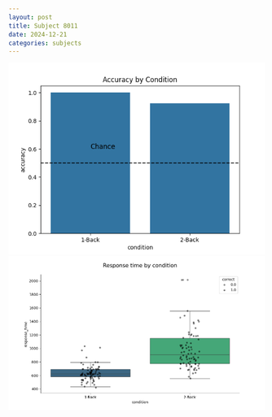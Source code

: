 ```yaml
---
layout: post
title: Subject 8011
date: 2024-12-21
categories: subjects
---
```


![](data/8011/run-10/8011_ATS_acc.png)
![](data/8011/run-10/8011_ATS_rt.png)
